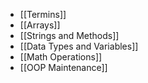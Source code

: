  - [[Termins]]
 - [[Arrays]]
 - [[Strings and Methods]]
 - [[Data Types and Variables]]
 - [[Math Operations]]
 - [[OOP Maintenance]]
 
  
  
  